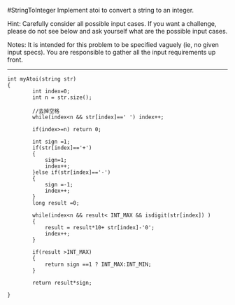 #StringToInteger
Implement atoi to convert a string to an integer.

Hint: Carefully consider all possible input cases. 
If you want a challenge, please do not see below and ask yourself what are the possible input cases.

Notes: It is intended for this problem to be specified vaguely (ie, no given input specs). 
You are responsible to gather all the input requirements up front.


---




```
int myAtoi(string str) 
{
        int index=0;
        int n = str.size();
        
        //去掉空格
        while(index<n && str[index]==' ') index++;
        
        if(index>=n) return 0;
        
        int sign =1;
        if(str[index]=='+')
        {
            sign=1;
            index++;
        }else if(str[index]=='-')
        {
            sign =-1;
            index++;
        }
        long result =0;
        
        while(index<n && result< INT_MAX && isdigit(str[index]) )
        {
            result = result*10+ str[index]-'0';
            index++;
        }
        
        if(result >INT_MAX)
        {
            return sign ==1 ? INT_MAX:INT_MIN;
        }
        
        return result*sign;

}
```